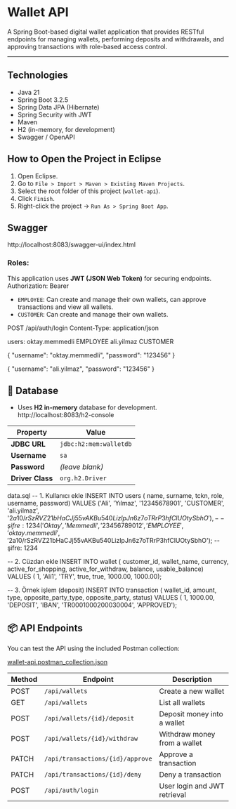 # Wallet API

A Spring Boot-based digital wallet application that provides RESTful endpoints for managing wallets, performing deposits and withdrawals, and approving transactions with role-based access control.

---

## Technologies

- Java 21
- Spring Boot 3.2.5
- Spring Data JPA (Hibernate)
- Spring Security with JWT
- Maven
- H2 (in-memory, for development)
- Swagger / OpenAPI


## How to Open the Project in Eclipse

1. Open Eclipse.
2. Go to `File > Import > Maven > Existing Maven Projects`.
3. Select the root folder of this project (`wallet-api`).
4. Click `Finish`.
5. Right-click the project → `Run As > Spring Boot App`.

## Swagger

http://localhost:8083/swagger-ui/index.html

### Roles:
This application uses **JWT (JSON Web Token)** for securing endpoints.
Authorization: Bearer <token>

- `EMPLOYEE`: Can create and manage their own wallets, can approve transactions and view all wallets.
- `CUSTOMER`: Can create and manage their own wallets.

POST /api/auth/login
Content-Type: application/json

users:
oktay.memmedli EMPLOYEE
ali.yilmaz CUSTOMER

{
  "username": "oktay.memmedli",
  "password": "123456"
}

{
  "username": "ali.yilmaz",
  "password": "123456"
}

## 💾 Database

- Uses **H2 in-memory** database for development.
http://localhost:8083/h2-console

| Property         | Value                        |
|------------------|------------------------------|
| **JDBC URL**     | `jdbc:h2:mem:walletdb`       |
| **Username**     | `sa`                         |
| **Password**     | *(leave blank)*              |
| **Driver Class** | `org.h2.Driver`              |


data.sql
-- 1. Kullanıcı ekle
INSERT INTO users ( name, surname, tckn, role, username, password)
VALUES 
('Ali', 'Yılmaz', '12345678901', 'CUSTOMER', 'ali.yilmaz', '$2a$10$/rSzRVZ21bHaCJj55vAKBu540LizlpJn6z7oTRrP3hfClUOtySbhO'), -- şifre: 1234
( 'Oktay', 'Memmedli', '23456789012', 'EMPLOYEE', 'oktay.memmedli', '$2a$10$/rSzRVZ21bHaCJj55vAKBu540LizlpJn6z7oTRrP3hfClUOtySbhO'); -- şifre: 1234

-- 2. Cüzdan ekle
INSERT INTO wallet ( customer_id, wallet_name, currency, active_for_shopping, active_for_withdraw, balance, usable_balance)
VALUES 
( 1, 'Ali1', 'TRY', true, true, 1000.00, 1000.00);

-- 3. Örnek işlem (deposit)
INSERT INTO transaction ( wallet_id, amount, type, opposite_party_type, opposite_party, status)
VALUES
( 1, 1000.00, 'DEPOSIT', 'IBAN', 'TR0001000200030004', 'APPROVED');


## 📦 API Endpoints

You can test the API using the included Postman collection:

[wallet-api.postman_collection.json](./wallet-api.postman_collection.json)

| Method | Endpoint                             | Description                    |
|--------|--------------------------------------|--------------------------------|
| POST   | `/api/wallets`                       | Create a new wallet            | 
| GET    | `/api/wallets`                       | List all wallets               | 
| POST   | `/api/wallets/{id}/deposit`          | Deposit money into a wallet    |
| POST   | `/api/wallets/{id}/withdraw`         | Withdraw money from a wallet   | 
| PATCH  | `/api/transactions/{id}/approve`     | Approve a transaction          |
| PATCH  | `/api/transactions/{id}/deny`        | Deny a transaction             |
| POST   | `/api/auth/login`                    | User login and JWT retrieval   | 
